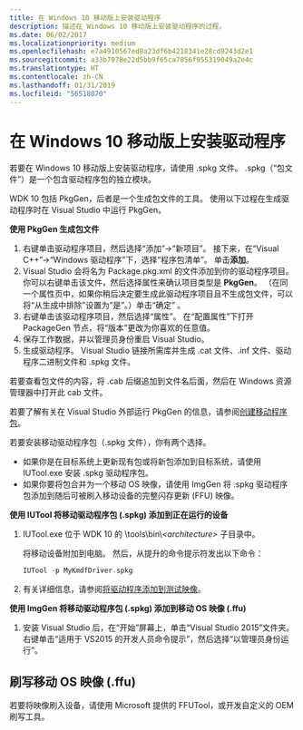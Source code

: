 ```yaml
---
title: 在 Windows 10 移动版上安装驱动程序
description: 描述在 Windows 10 移动版上安装驱动程序的过程。
ms.date: 06/02/2017
ms.localizationpriority: medium
ms.openlocfilehash: e7a4910567ed8a23df6b4218341e28cd9243d2e1
ms.sourcegitcommit: a33b7978e22d5bb9f65ca7056f955319049a2e4c
ms.translationtype: HT
ms.contentlocale: zh-CN
ms.lasthandoff: 01/31/2019
ms.locfileid: "56518070"
---
```

# <a name="installing-a-driver-on-windows-10-mobile"></a>在 Windows 10 移动版上安装驱动程序

若要在 Windows 10 移动版上安装驱动程序，请使用 .spkg 文件。 .spkg（“包文件”）是一个包含驱动程序包的独立模块。

WDK 10 包括 PkgGen，后者是一个生成包文件的工具。 使用以下过程在生成驱动程序时在 Visual Studio 中运行 PkgGen。

**使用 PkgGen 生成包文件**

1.  右键单击驱动程序项目，然后选择“添加”-&gt;“新项目”。 接下来，在“Visual C++”-&gt;“Windows 驱动程序”下，选择“程序包清单”。 单击**添加**。
2.  Visual Studio 会将名为 Package.pkg.xml 的文件添加到你的驱动程序项目。 你可以右键单击该文件，然后选择属性来确认项目类型是 **PkgGen**。 （在同一个属性页中，如果你稍后决定要生成此驱动程序项目且不生成包文件，可以将“从生成中排除”设置为“是”。）单击“确定” 。
3.  右键单击该驱动程序项目，然后选择“属性”。 在“配置属性”下打开 PackageGen 节点，将“版本”更改为你喜欢的任意值。
4.  保存工作数据，并以管理员身份重启 Visual Studio。
5.  生成驱动程序。 Visual Studio 链接所需库并生成 .cat 文件、.inf 文件、驱动程序二进制文件和 .spkg 文件。

若要查看包文件的内容，将 .cab 后缀追加到文件名后面，然后在 Windows 资源管理器中打开此 cab 文件。

若要了解有关在 Visual Studio 外部运行 PkgGen 的信息，请参阅[创建移动程序包](https://msdn.microsoft.com/Library/Windows/Hardware/Dn756642)。

若要安装移动驱动程序包（.spkg 文件），你有两个选择。

-   如果你是在目标系统上更新现有包或将新包添加到目标系统，请使用 IUTool.exe 安装 .spkg 驱动程序包。
-   如果你要将包合并为一个移动 OS 映像，请使用 ImgGen 将 .spkg 驱动程序包添加到随后可被刷入移动设备的完整闪存更新 (FFU) 映像。

**使用 IUTool 将移动驱动程序包 (.spkg) 添加到正在运行的设备**

1.  IUTool.exe 位于 WDK 10 的 \\tools\\bin\\*&lt;architecture&gt;* 子目录中。

    将移动设备附加到电脑。 然后，从提升的命令提示符发出以下命令：

       ```cpp
       IUTool -p MyKmdfDriver.spkg
       ```

2.  有关详细信息，请参阅[将驱动程序添加到测试映像](https://msdn.microsoft.com/Library/Windows/Hardware/Mt131832)。

**使用 ImgGen 将移动驱动程序包 (.spkg) 添加到移动 OS 映像 (.ffu)**

1.  安装 Visual Studio 后，在“开始”屏幕上，单击“Visual Studio 2015”文件夹。 右键单击“适用于 VS2015 的开发人员命令提示”，然后选择“以管理员身份运行”。

## <a name="span-idflashingamobileosimageffuspanspan-idflashingamobileosimageffuspanflashing-a-mobile-os-image-ffu"></a><span id="flashing_a_mobile_os_image__.ffu_"></span><span id="FLASHING_A_MOBILE_OS_IMAGE__.FFU_"></span>刷写移动 OS 映像 (.ffu)

若要将映像刷入设备，请使用 Microsoft 提供的 FFUTool，或开发自定义的 OEM 刷写工具。
